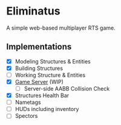 # Eliminatus

A simple web-based multiplayer RTS game.

## Implementations
 - [x] Modeling Structures & Entities
 - [x] Building Structures
 - [ ] Working Structure & Entities
 - [x] [Game Server](https://github.com/HelloWorld017/EliminatusServer) (WIP)
 	- [ ] Server-side AABB Collision Check
 - [x] Structures Health Bar
 - [ ] Nametags
 - [ ] HUDs including inventory
 - [ ] Spectors
